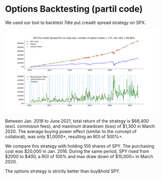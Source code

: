 # Options Backtesting (partil code)
We used our tool to backtest 7dte put creadit spread strategy on SPX. 

![alt text](https://github.com/pareto-digital/OptionsBacktesting/blob/main/spx%20pcs%20vs%20spy%20example.png?raw=true)

Between Jan. 2016 to June 2021, total return of the strategy is $66,400 (excl. commision fees), and maximum drawdown (loss) of $1,300 in March 2020. The average buying power effect (similar to the concept of collatoral), was only $1,0000+, resulting an ROI of 500%+.

We compare this strategy with holding 100 shares of SPY. The purchasing cost was $20,000 in Jan. 2016. During the same period, SPY rised from $2000 to $400, a ROI of 100% and max draw down of $10,000+ in March 2020.

The options strategy is strictly better than buy&hold SPY.

